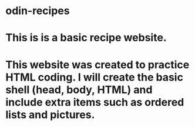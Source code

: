 # odin-recipes

# This is is a basic recipe website.

# This website was created to practice HTML coding. I will create the basic shell (head, body, HTML) and include extra items such as ordered lists and pictures.